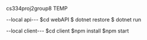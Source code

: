 cs334proj2group8
TEMP

--local api---
$cd webAPI
$ dotnet restore
$ dotnet run

--local client---
$cd client
$npm install
$npm start
